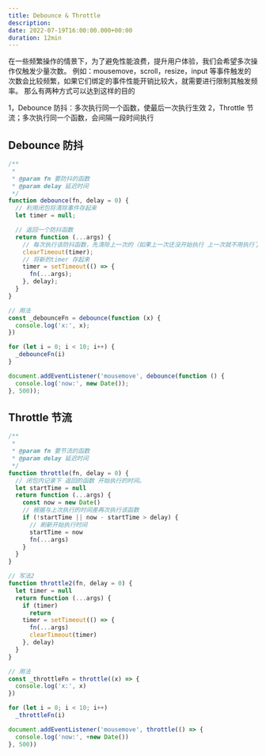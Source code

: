 ```yaml
---
title: Debounce & Throttle
description: 
date: 2022-07-19T16:00:00.000+00:00
duration: 12min
---
```


在一些频繁操作的情景下，为了避免性能浪费，提升用户体验，我们会希望多次操作仅触发少量次数。
例如：mousemove，scroll，resize，input 等事件触发的次数会比较频繁，如果它们绑定的事件性能开销比较大，就需要进行限制其触发频率。
那么有两种方式可以达到这样的目的

1，Debounce 防抖：多次执行同一个函数，使最后一次执行生效
2，Throttle 节流；多次执行同一个函数，会间隔一段时间执行

## Debounce 防抖

```javascript
/**
 * 
 * @param fn 要防抖的函数
 * @param delay 延迟时间
 */
function debounce(fn, delay = 0) {
  // 利用闭包将清除事件存起来
  let timer = null;

  // 返回一个防抖函数
  return function (...args) {
    // 每次执行该防抖函数，先清除上一次的（如果上一次还没开始执行 上一次就不用执行了）
    clearTimeout(timer);
    // 将新的timer 存起来
    timer = setTimeout(() => {
      fn(...args);
    }, delay);
  }
}

// 用法
const _debounceFn = debounce(function (x) {
  console.log('x:', x);
})

for (let i = 0; i < 10; i++) {
  _debounceFn(i)
}

document.addEventListener('mousemove', debounce(function () {
  console.log('now:', new Date());
}, 500));
```


## Throttle 节流

```js
/**
 *
 * @param fn 要节流的函数
 * @param delay 延迟时间
 */
function throttle(fn, delay = 0) {
  // 闭包内记录下 返回的函数 开始执行的时间。
  let startTime = null
  return function (...args) {
    const now = new Date()
    // 根据与上次执行的时间差再次执行该函数
    if (!startTime || now - startTime > delay) {
      // 刷新开始执行时间
      startTime = now
      fn(...args)
    }
  }
}

// 写法2
function throttle2(fn, delay = 0) {
  let timer = null
  return function (...args) {
    if (timer)
      return
    timer = setTimeout(() => {
      fn(...args)
      clearTimeout(timer)
    }, delay)
  }
}

// 用法
const _throttleFn = throttle((x) => {
  console.log('x:', x)
})

for (let i = 0; i < 10; i++)
  _throttleFn(i)

document.addEventListener('mousemove', throttle(() => {
  console.log('now:', +new Date())
}, 500))
```